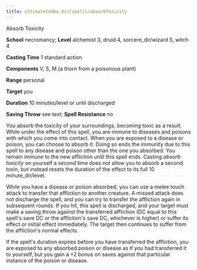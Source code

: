 ```yaml
---
title: ultimateComba_dir/spells/absorbToxicity
---
```

Absorb Toxicity

**School** necromancy; **Level** alchemist 3, druid 4, sorcere_dir/wizard 5, witch 4

**Casting Time** 1 standard action

**Components** V, S, M (a thorn from a poisonous plant)

**Range** personal

**Target** you

**Duration** 10 minutes/level or until discharged

**Saving Throw** see text; **Spell Resistance** no

You absorb the toxicity of your surroundings, becoming toxic as a result. While under the effect of this spell, you are immune to diseases and poisons with which you come into contact. When you are exposed to a disease or poison, you can choose to absorb it. Doing so ends the immunity due to this spell to any disease and poison other than the one you absorbed. You remain immune to the new affliction until this spell ends. Casting _absorb toxicity_ on yourself a second time does not allow you to absorb a second toxin, but instead resets the duration of the effect to its full 10 minute_dir/level.

While you have a disease or poison absorbed, you can use a melee touch attack to transfer that affliction to another creature. A missed attack does not discharge the spell, and you can try to transfer the affliction again in subsequent rounds. If you hit, this spell is discharged, and your target must make a saving throw against the transferred affliction (DC equal to this spell's save DC or the affliction's save DC, whichever is higher) or suffer its effect or initial effect immediately. The target then continues to suffer from the affliction's normal effects.

If the spell's duration expires before you have transferred the affliction, you are exposed to any absorbed poison or disease as if you had transferred it to yourself, but you gain a +2 bonus on saves against that particular instance of the poison or disease.

